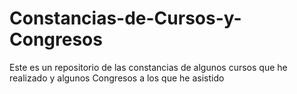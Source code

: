 # Constancias-de-Cursos-y-Congresos
Este es un repositorio de las constancias de algunos cursos que he realizado y algunos Congresos a los que he asistido

